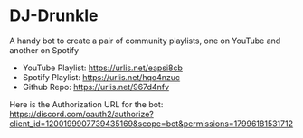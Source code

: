 # DJ-Drunkle
A handy bot to create a pair of community playlists, one on YouTube and another on Spotify

- YouTube Playlist: https://urlis.net/eapsi8cb
- Spotify Playlist: https://urlis.net/hqo4nzuc
- Github Repo: https://urlis.net/967d4nfv

Here is the Authorization URL for the bot: https://discord.com/oauth2/authorize?client_id=1200199907739435169&scope=bot&permissions=17996181531712
